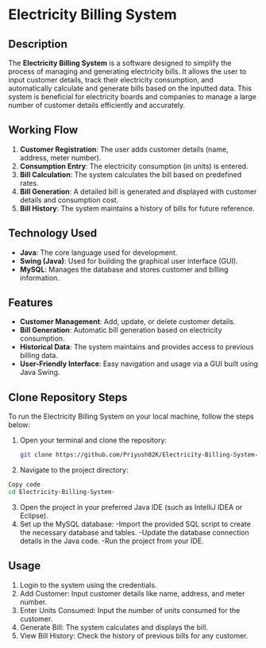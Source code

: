 # Electricity Billing System

## Description
The **Electricity Billing System** is a software designed to simplify the process of managing and generating electricity bills. It allows the user to input customer details, track their electricity consumption, and automatically calculate and generate bills based on the inputted data. This system is beneficial for electricity boards and companies to manage a large number of customer details efficiently and accurately.

## Working Flow
1. **Customer Registration**: The user adds customer details (name, address, meter number).
2. **Consumption Entry**: The electricity consumption (in units) is entered.
3. **Bill Calculation**: The system calculates the bill based on predefined rates.
4. **Bill Generation**: A detailed bill is generated and displayed with customer details and consumption cost.
5. **Bill History**: The system maintains a history of bills for future reference.

## Technology Used
- **Java**: The core language used for development.
- **Swing (Java)**: Used for building the graphical user interface (GUI).
- **MySQL**: Manages the database and stores customer and billing information.

## Features
- **Customer Management**: Add, update, or delete customer details.
- **Bill Generation**: Automatic bill generation based on electricity consumption.
- **Historical Data**: The system maintains and provides access to previous billing data.
- **User-Friendly Interface**: Easy navigation and usage via a GUI built using Java Swing.

## Clone Repository Steps
To run the Electricity Billing System on your local machine, follow the steps below:

1. Open your terminal and clone the repository:
   ```bash
   git clone https://github.com/Priyush02K/Electricity-Billing-System-.git

2. Navigate to the project directory:
```bash
Copy code
cd Electricity-Billing-System-
```
3. Open the project in your preferred Java IDE (such as IntelliJ IDEA or Eclipse).
4. Set up the MySQL database:
    -Import the provided SQL script to create the necessary database and tables.
    -Update the database connection details in the Java code.
    -Run the project from your IDE.

## Usage
1. Login to the system using the credentials.
2. Add Customer: Input customer details like name, address, and meter number.
3. Enter Units Consumed: Input the number of units consumed for the customer.
4. Generate Bill: The system calculates and displays the bill.
5. View Bill History: Check the history of previous bills for any customer.

